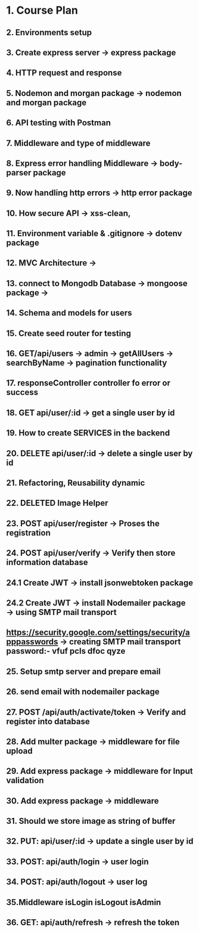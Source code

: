 # 1. Course Plan

## 2. Environments setup

## 3. Create express server → express package

## 4. HTTP request and response

## 5. Nodemon and morgan package → nodemon and morgan package

## 6. API testing with Postman

## 7. Middleware and type of middleware

## 8. Express error handling Middleware → body-parser package

## 9. Now handling http errors → http error package

## 10. How secure API → xss-clean,

## 11. Environment variable & .gitignore → dotenv package

## 12. MVC Architecture →

## 13. connect to Mongodb Database → mongoose package →

## 14. Schema and models for users

## 15. Create seed router for testing

## 16. GET/api/users → admin → getAllUsers → searchByName → pagination functionality

## 17. responseController controller fo error or success

## 18. GET api/user/:id → get a single user by id

## 19. How to create SERVICES in the backend

## 20. DELETE api/user/:id → delete a single user by id

## 21. Refactoring, Reusability dynamic

## 22. DELETED Image Helper

## 23. POST api/user/register → Proses the registration

## 24. POST api/user/verify → Verify then store information database

## 24.1 Create JWT → install jsonwebtoken package

## 24.2 Create JWT → install Nodemailer package → using SMTP mail transport

## https://security.google.com/settings/security/apppasswords → creating SMTP mail transport password:- vfuf pcls dfoc qyze

## 25. Setup smtp server and prepare email

## 26. send email with nodemailer package

## 27. POST /api/auth/activate/token → Verify and register into database

## 28. Add multer package → middleware for file upload

## 29. Add express package → middleware for Input validation

## 30. Add express package → middleware

## 31. Should we store image as string of buffer

## 32. PUT: api/user/:id → update a single user by id

## 33. POST: api/auth/login -> user login

## 34. POST: api/auth/logout -> user log

## 35.Middleware isLogin isLogout isAdmin

## 36. GET: api/auth/refresh -> refresh the token
